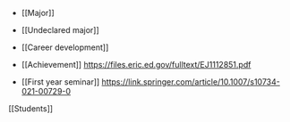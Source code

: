   - [[Major]]
  - [[Undeclared major]]
  - [[Career development]]

  - [[Achievement]]
    https://files.eric.ed.gov/fulltext/EJ1112851.pdf

  - [[First year seminar]]
    https://link.springer.com/article/10.1007/s10734-021-00729-0

[[Students]]